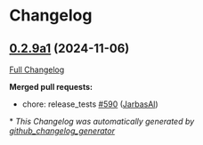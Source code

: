 # Changelog

## [0.2.9a1](https://github.com/OpenVoiceOS/ovos-core/tree/0.2.9a1) (2024-11-06)

[Full Changelog](https://github.com/OpenVoiceOS/ovos-core/compare/0.2.8...0.2.9a1)

**Merged pull requests:**

- chore: release\_tests [\#590](https://github.com/OpenVoiceOS/ovos-core/pull/590) ([JarbasAl](https://github.com/JarbasAl))



\* *This Changelog was automatically generated by [github_changelog_generator](https://github.com/github-changelog-generator/github-changelog-generator)*

